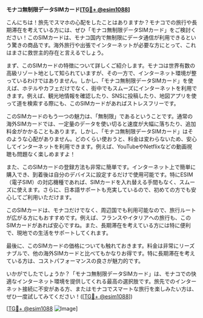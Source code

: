 **モナコ無制限データSIMカード[[TG💪+ @esim1088](https://t.me/s/esim1088)]**

こんにちは！旅先でスマホの心配をしたことはありますか？モナコでの旅行や長期滞在を考えている方には、ぜひ「モナコ無制限データSIMカード」をご検討ください！このSIMカードは、モナコ国内で無制限にデータ通信が利用できるという驚きの商品です。海外旅行や出張でインターネットが必要な方にとって、これはまさに救世主的存在と言えるでしょう。

まず、このSIMカードの特徴について詳しくご紹介します。モナコは世界有数の高級リゾート地として知られていますが、その一方で、インターネット環境が整っているわけではありません。しかし、「モナコ無制限データSIMカード」を使えば、ホテルやカフェだけでなく、街中でもスムーズにインターネットを利用できます。例えば、観光地情報を確認したり、SNSに投稿したり、地図アプリを使って道を検索する際にも、このSIMカードがあればストレスフリーです。

このSIMカードのもう一つの魅力は、「無制限」であるということです。通常の海外SIMカードでは、一定量のデータを使い切ると速度が大幅に落ちたり、追加料金がかかることもあります。しかし、「モナコ無制限データSIMカード」はそのような心配がありません。どのくらい使おうと、料金は変わらないため、安心してインターネットを利用できます。例えば、YouTubeやNetflixなどの動画視聴も問題なく楽しめますよ！

また、このSIMカードの登録方法も非常に簡単です。インターネット上で簡単に購入でき、到着後は自分のデバイスに設定するだけで使用可能です。特にESIM（電子SIM）の対応機種であれば、SIMカードを入れ替える手間もなく、スムーズに使えます。さらに、日本語サポートも充実しているので、初めての方でも安心してご利用いただけます。

このSIMカードは、モナコだけでなく、周辺国でも利用可能なので、旅行ルートが広がる方にもおすすめです。例えば、フランスやイタリアへの旅行も、このSIMカードがあれば安心ですね。また、長期滞在を考えている方には特に便利で、現地での生活をサポートしてくれます。

最後に、このSIMカードの価格についても触れておきます。料金は非常にリーズナブルで、他の海外SIMカードと比べてもかなりお得です。特に長期滞在を考えている方は、コストパフォーマンスの良さが魅力的です。

いかがでしたでしょうか？「モナコ無制限データSIMカード」は、モナコでの快適なインターネット環境を提供してくれる最高の選択肢です。旅先でのインターネット接続に不安がある方、またはモナコでスマートな旅行を楽しみたい方は、ぜひ一度試してみてください！([[TG💪+ @esim1088](https://t.me/s/esim1088)])

[[TG💪+ @esim1088](https://t.me/s/esim1088) ![Image](https://i.postimg.cc/Y0z9fWf4/image.png)]